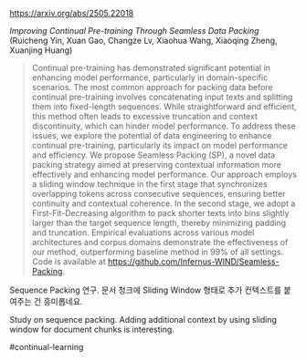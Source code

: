 https://arxiv.org/abs/2505.22018

*Improving Continual Pre-training Through Seamless Data Packing* (Ruicheng Yin, Xuan Gao, Changze Lv, Xiaohua Wang, Xiaoqing Zheng, Xuanjing Huang)

> Continual pre-training has demonstrated significant potential in enhancing model performance, particularly in domain-specific scenarios. The most common approach for packing data before continual pre-training involves concatenating input texts and splitting them into fixed-length sequences. While straightforward and efficient, this method often leads to excessive truncation and context discontinuity, which can hinder model performance. To address these issues, we explore the potential of data engineering to enhance continual pre-training, particularly its impact on model performance and efficiency. We propose Seamless Packing (SP), a novel data packing strategy aimed at preserving contextual information more effectively and enhancing model performance. Our approach employs a sliding window technique in the first stage that synchronizes overlapping tokens across consecutive sequences, ensuring better continuity and contextual coherence. In the second stage, we adopt a First-Fit-Decreasing algorithm to pack shorter texts into bins slightly larger than the target sequence length, thereby minimizing padding and truncation. Empirical evaluations across various model architectures and corpus domains demonstrate the effectiveness of our method, outperforming baseline method in 99% of all settings. Code is available at https://github.com/Infernus-WIND/Seamless-Packing.

Sequence Packing 연구. 문서 청크에 Sliding Window 형태로 추가 컨텍스트를 붙여주는 건 흥미롭네요.

<english>
Study on sequence packing. Adding additional context by using sliding window for document chunks is interesting.
</english>

#continual-learning 